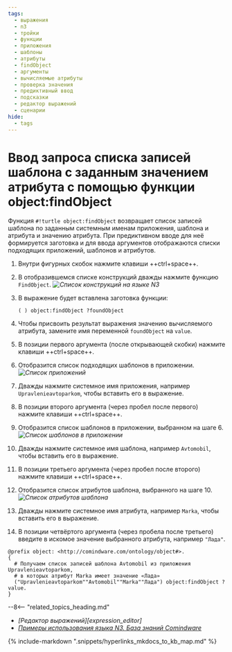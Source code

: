 ```yaml
---
tags:
  - выражения
  - n3
  - тройки
  - функции
  - приложения
  - шаблоны
  - атрибуты
  - findObject
  - аргументы
  - вычисляемые атрибуты
  - проверка значения
  - предиктивный ввод
  - подсказки
  - редактор выражений
  - сценарии
hide:
  - tags
---
```


# Ввод запроса списка записей шаблона с заданным значением атрибута с помощью функции object:findObject

Функция `#!turtle object:findObject` возвращает список записей шаблона по заданным системным именам приложения, шаблона и атрибута и значению атрибута.
При предиктивном вводе для неё формируется заготовка и для ввода аргументов отображаются списки подходящих приложений, шаблонов и атрибутов.

1. Внутри фигурных скобок нажмите клавиши ++ctrl+space++.
2. В отобразившемся списке конструкций дважды нажмите функцию `FindObject`.
*![Список конструкций на языке N3](n3_editor_findobject_autocomplete.png)*
3. В выражение будет вставлена заготовка функции:

    ```turtle
    ( ) object:findObject ?foundObject
    ```

4. Чтобы присвоить результат выражения значению вычисляемого атрибута, замените имя переменной `foundObject` на `value`.
5. В позиции первого аргумента (после открывающей скобки) нажмите клавиши ++ctrl+space++.
6. Отобразится список подходящих шаблонов в приложении.
*![Список приложений](n3_editor_findobject_argument1_autocomplete.png)*
7. Дважды нажмите системное имя приложения, например `Upravlenieavtoparkom`, чтобы вставить его в выражение.
8. В позиции второго аргумента (через пробел после первого) нажмите клавиши ++ctrl+space++.
9. Отобразится список шаблонов в приложении, выбранном на шаге 6.
*![Список шаблонов в приложении](n3_editor_findobject_argument2_autocomplete.png)*
10. Дважды нажмите системное имя шаблона, например `Avtomobil`, чтобы вставить его в выражение.
11. В позиции третьего аргумента (через пробел после второго) нажмите клавиши ++ctrl+space++.
12. Отобразится список атрибутов шаблона, выбранного на шаге 10.
*![Список атрибутов шаблона](n3_editor_findobject_argument3_autocomplete.png)*
13. Дважды нажмите системное имя атрибута, например `Marka`, чтобы вставить его в выражение.
14. В позиции четвёртого аргумента (через пробела после третьего) введите в искомое значение выбранного атрибута, например `"Лада"`.

```turtle title="Пример: выражение, возвращающее список записей шаблона с заданным значением атрибута"
@prefix object: <http://comindware.com/ontology/object#>.
{
  # Получаем список записей шаблона Avtomobil из приложения Upravlenieavtoparkom,
  # в которых атрибут Marka имеет значение «Лада»
  ("Upravlenieavtoparkom""Avtomobil""Marka""Лада") object:findObject ?value.
}
```

<div class="relatedTopics" markdown="block">

--8<-- "related_topics_heading.md"

- _[Редактор выражений][expression_editor]_
- _[Примеры использования языка N3. База знаний Comindware]([n3_use_examples])_

</div>

{% include-markdown ".snippets/hyperlinks_mkdocs_to_kb_map.md" %}
